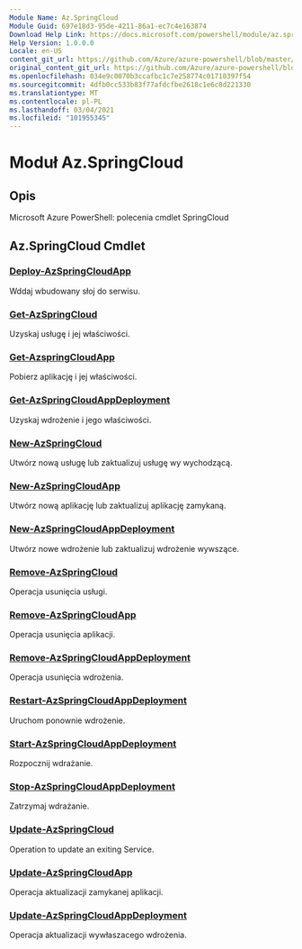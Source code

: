 ```yaml
---
Module Name: Az.SpringCloud
Module Guid: 697e18d3-95de-4211-86a1-ec7c4e163874
Download Help Link: https://docs.microsoft.com/powershell/module/az.springcloud
Help Version: 1.0.0.0
Locale: en-US
content_git_url: https://github.com/Azure/azure-powershell/blob/master/src/SpringCloud/help/Az.SpringCloud.md
original_content_git_url: https://github.com/Azure/azure-powershell/blob/master/src/SpringCloud/help/Az.SpringCloud.md
ms.openlocfilehash: 034e9c0070b3ccafbc1c7e258774c01710397f54
ms.sourcegitcommit: 4dfb0cc533b83f77afdcfbe2618c1e6c8d221330
ms.translationtype: MT
ms.contentlocale: pl-PL
ms.lasthandoff: 03/04/2021
ms.locfileid: "101955345"
---
```

# Moduł Az.SpringCloud
## Opis
Microsoft Azure PowerShell: polecenia cmdlet SpringCloud

## Az.SpringCloud Cmdlet
### [Deploy-AzSpringCloudApp](Deploy-AzSpringCloudApp.md)
Wddaj wbudowany słoj do serwisu.

### [Get-AzSpringCloud](Get-AzSpringCloud.md)
Uzyskaj usługę i jej właściwości.

### [Get-AzspringCloudApp](Get-AzSpringCloudApp.md)
Pobierz aplikację i jej właściwości.

### [Get-AzSpringCloudAppDeployment](Get-AzSpringCloudAppDeployment.md)
Uzyskaj wdrożenie i jego właściwości.

### [New-AzSpringCloud](New-AzSpringCloud.md)
Utwórz nową usługę lub zaktualizuj usługę wy wychodzącą.

### [New-AzSpringCloudApp](New-AzSpringCloudApp.md)
Utwórz nową aplikację lub zaktualizuj aplikację zamykaną.

### [New-AzSpringCloudAppDeployment](New-AzSpringCloudAppDeployment.md)
Utwórz nowe wdrożenie lub zaktualizuj wdrożenie wywszące.

### [Remove-AzSpringCloud](Remove-AzSpringCloud.md)
Operacja usunięcia usługi.

### [Remove-AzSpringCloudApp](Remove-AzSpringCloudApp.md)
Operacja usunięcia aplikacji.

### [Remove-AzSpringCloudAppDeployment](Remove-AzSpringCloudAppDeployment.md)
Operacja usunięcia wdrożenia.

### [Restart-AzSpringCloudAppDeployment](Restart-AzSpringCloudAppDeployment.md)
Uruchom ponownie wdrożenie.

### [Start-AzSpringCloudAppDeployment](Start-AzSpringCloudAppDeployment.md)
Rozpocznij wdrażanie.

### [Stop-AzSpringCloudAppDeployment](Stop-AzSpringCloudAppDeployment.md)
Zatrzymaj wdrażanie.

### [Update-AzSpringCloud](Update-AzSpringCloud.md)
Operation to update an exiting Service.

### [Update-AzSpringCloudApp](Update-AzSpringCloudApp.md)
Operacja aktualizacji zamykanej aplikacji.

### [Update-AzSpringCloudAppDeployment](Update-AzSpringCloudAppDeployment.md)
Operacja aktualizacji wywłaszacego wdrożenia.

